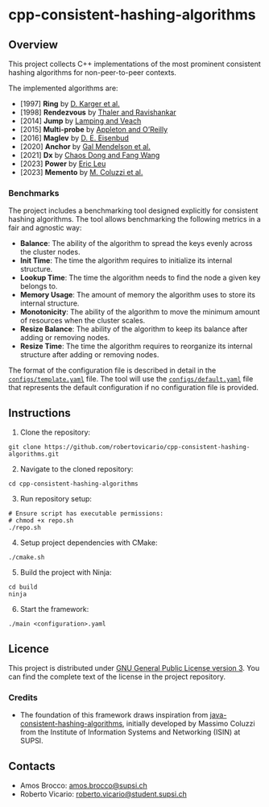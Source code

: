 # cpp-consistent-hashing-algorithms

## Overview

This project collects C++ implementations of the most prominent consistent hashing algorithms for non-peer-to-peer contexts.

The implemented algorithms are:

- [1997] **Ring** by [D. Karger et al.](https://www.cs.princeton.edu/courses/archive/fall09/cos518/papers/chash.pdf)
- [1998] **Rendezvous** by [Thaler and Ravishankar](https://ieeexplore.ieee.org/abstract/document/663936)
- [2014] **Jump** by [Lamping and Veach](https://arxiv.org/pdf/1406.2294.pdf)
- [2015] **Multi-probe** by [Appleton and O’Reilly](https://arxiv.org/pdf/1505.00062.pdf)
- [2016] **Maglev** by [D. E. Eisenbud](https://static.googleusercontent.com/media/research.google.com/en//pubs/archive/44824.pdf)
- [2020] **Anchor** by [Gal Mendelson et al.](https://arxiv.org/pdf/1812.09674.pdf)
- [2021] **Dx** by [Chaos Dong and Fang Wang](https://arxiv.org/pdf/2107.07930.pdf)
- [2023] **Power** by [Eric Leu](https://arxiv.org/pdf/2307.12448.pdf)
- [2023] **Memento** by [M. Coluzzi et al.](https://arxiv.org/pdf/2306.09783.pdf)

### Benchmarks

The project includes a benchmarking tool designed explicitly for consistent hashing algorithms.
The tool allows benchmarking the following metrics in a fair and agnostic way:

- **Balance**: The ability of the algorithm to spread the keys evenly across the cluster nodes.
- **Init Time**: The time the algorithm requires to initialize its internal structure.
- **Lookup Time**: The time the algorithm needs to find the node a given key belongs to.
- **Memory Usage**: The amount of memory the algorithm uses to store its internal structure.
- **Monotonicity**: The ability of the algorithm to move the minimum amount of resources when the cluster scales.
- **Resize Balance**: The ability of the algorithm to keep its balance after adding or removing nodes.
- **Resize Time**: The time the algorithm requires to reorganize its internal structure after adding or removing nodes.

The format of the configuration file is described in detail in the [`configs/template.yaml`](configs/template.yaml) file.
The tool will use the [`configs/default.yaml`](configs/default.yaml) file that represents the default configuration if no configuration file is provided.

## Instructions

1. Clone the repository:

```shell
git clone https://github.com/robertovicario/cpp-consistent-hashing-algorithms.git
```

2. Navigate to the cloned repository:

```shell
cd cpp-consistent-hashing-algorithms
```

3. Run repository setup:

```shell
# Ensure script has executable permissions:
# chmod +x repo.sh
./repo.sh
```

4. Setup project dependencies with CMake:

```shell
./cmake.sh
```

5. Build the project with Ninja:

```shell
cd build
ninja
```

6. Start the framework:

```shell
./main <configuration>.yaml
```

## Licence

This project is distributed under [GNU General Public License version 3](https://opensource.org/license/gpl-3-0). You can find the complete text of the license in the project repository.

### Credits

- The foundation of this framework draws inspiration from [java-consistent-hashing-algorithms](https://github.com/SUPSI-DTI-ISIN/java-consistent-hashing-algorithms.git), initially developed by Massimo Coluzzi from the Institute of Information Systems and Networking (ISIN) at SUPSI.

## Contacts

- Amos Brocco: amos.brocco@supsi.ch
- Roberto Vicario: roberto.vicario@student.supsi.ch

